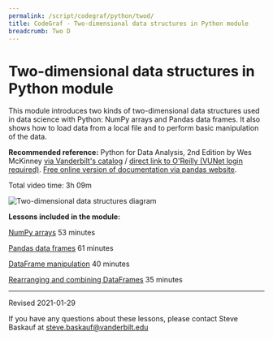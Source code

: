 ```yaml
---
permalink: /script/codegraf/python/twod/
title: CodeGraf - Two-dimensional data structures in Python module
breadcrumb: Two D
---
```


# Two-dimensional data structures in Python module

This module introduces two kinds of two-dimensional data structures used in data science with Python: NumPy arrays and Pandas data frames. It also shows how to load data from a local file and to perform basic manipulation of the data.

**Recommended reference:** Python for Data Analysis, 2nd Edition by Wes McKinney [via Vanderbilt's catalog](https://catalog.library.vanderbilt.edu/permalink/01VAN_INST/6ll2l/alma991043601866403276) / [direct link to O'Reilly (VUNet login required)](https://learning.oreilly.com/library/view/python-for-data/9781491957653/). [Free online version of documentation via pandas website](https://pandas.pydata.org/).

Total video time: 3h 09m

![Two-dimensional data structures diagram](../../2-d-data-structures-diagram.png)

**Lessons included in the module:**

[NumPy arrays](../../007) 53 minutes

[Pandas data frames](../../008) 61 minutes

[DataFrame manipulation](../../009a) 40 minutes

[Rearranging and combining DataFrames](../../009b) 35 minutes

----

Revised 2021-01-29

If you have any questions about these lessons, please contact Steve Baskauf at [steve.baskauf@vanderbilt.edu](mailto:steve.baskauf@vanderbilt.edu)
